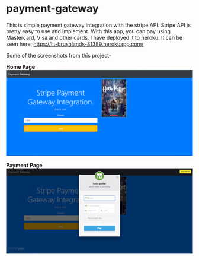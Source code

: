 # payment-gateway
This is simple payment gateway integration with the stripe API. Stripe API is pretty easy to use and implement. 
With this app, you can pay using Mastercard, Visa and other cards. 
I have deployed it to heroku. 
It can be seen here: https://lit-brushlands-81389.herokuapp.com/

Some of the screenshots from this project- 

**Home Page**
![](https://github.com/mihaf24/payment-gateway/blob/master/payment%20screenshots/home.PNG)

**Payment Page**
![](https://github.com/mihaf24/payment-gateway/blob/master/payment%20screenshots/pay.PNG)

